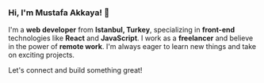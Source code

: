 ### Hi, I'm Mustafa Akkaya! 👋

I'm a **web developer** from **Istanbul, Turkey**, specializing in **front-end** technologies like **React** and **JavaScript**. I work as a **freelancer** and believe in the power of **remote work**. I'm always eager to learn new things and take on exciting projects.

Let's connect and build something great!

